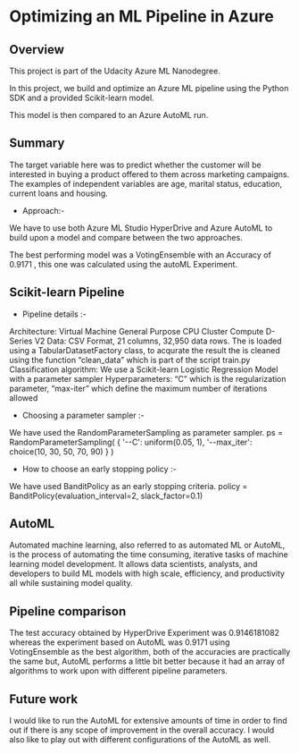 # Optimizing an ML Pipeline in Azure

## Overview
This project is part of the Udacity Azure ML Nanodegree.

In this project, we build and optimize an Azure ML pipeline using the Python SDK and a provided Scikit-learn model.

This model is then compared to an Azure AutoML run.

## Summary

The target variable here was to predict whether the customer will be interested in buying a product offered to them across marketing campaigns. The examples of independent variables are age, marital status, education, current loans and housing. 

- Approach:-

We have to use both Azure ML Studio HyperDrive and Azure AutoML to build upon a model and compare between the two approaches.

The best performing model was a VotingEnsemble with an Accuracy of 0.9171 , this one was calculated using the autoML Experiment.

## Scikit-learn Pipeline

- Pipeline details :-

Architecture: Virtual Machine General Purpose CPU Cluster Compute D-Series V2
Data: CSV Format, 21 columns, 32,950 data rows. The is loaded using a TabularDatasetFactory class, to acqurate the result the is cleaned using the function “clean_data” which is part of the script train.py
Classification algorithm: We use a Scikit-learn Logistic Regression Model with a parameter sampler
Hyperparameters: “C” which is the regularization parameter, “max-iter” which define the maximum number of iterations allowed

- Choosing a parameter sampler :-

We have used the RandomParameterSampling as parameter sampler.
ps = RandomParameterSampling( { '--C': uniform(0.05, 1), '--max_iter': choice(10, 30, 50, 70, 90) } )

- How to choose an early stopping policy :-

We have used BanditPolicy as an early stopping criteria.
policy = BanditPolicy(evaluation_interval=2, slack_factor=0.1)

## AutoML

Automated machine learning, also referred to as automated ML or AutoML, is the process of automating the time consuming, iterative tasks of machine learning model development. It allows data scientists, analysts, and developers to build ML models with high scale, efficiency, and productivity all while sustaining model quality.

## Pipeline comparison

The test accuracy obtained by HyperDrive Experiment was 0.9146181082 whereas the experiment based on AutoML was 0.9171 using VotingEnsemble as the best algorithm, both of the accuracies are practically the same but, AutoML performs a little bit better because it had an array of algorithms to work upon with different pipeline parameters.

## Future work

I would like to run the AutoML for extensive amounts of time in order to find out if there is any scope of improvement in the overall accuracy. I would also like to play out with different configurations of the AutoML as well.
